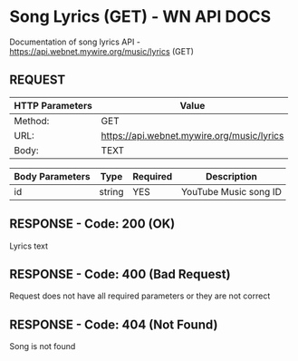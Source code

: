 # Song Lyrics (GET) - WN API DOCS

Documentation of song lyrics API - https://api.webnet.mywire.org/music/lyrics (GET)

## REQUEST

| **HTTP Parameters** | **Value**                                  |
|---------------------|--------------------------------------------|
| Method:             | GET                                        |
| URL:                | https://api.webnet.mywire.org/music/lyrics |
| Body:               | TEXT                                       |

| **Body Parameters** | **Type** | **Required** | **Description**       |
|---------------------|----------|--------------|-----------------------|
| id                  | string   | YES          | YouTube Music song ID |

## RESPONSE - Code: 200 (OK)

Lyrics text

## RESPONSE - Code: 400 (Bad Request)

Request does not have all required parameters or they are not correct

## RESPONSE - Code: 404 (Not Found)

Song is not found